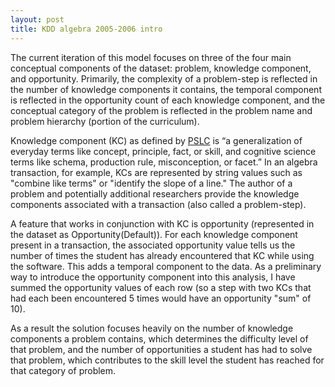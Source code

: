 ```yaml
---
layout: post
title: KDD algebra 2005-2006 intro
---
```


The current iteration of this model focuses on three of the four main conceptual components of the dataset: problem, knowledge component, and opportunity. Primarily, the complexity of a problem-step is reflected in the number of knowledge components it contains, the temporal component is reflected in the opportunity count of each knowledge component, and the conceptual category of the problem is reflected in the problem name and problem hierarchy (portion of the curriculum).

Knowledge component (KC) as defined by [PSLC](https://pslcdatashop.web.cmu.edu/KDDCup/rules_data_format.jsp) is “a generalization of everyday terms like concept, principle, fact, or skill, and cognitive science terms like schema, production rule, misconception, or facet.” In an algebra transaction, for example, KCs are represented by string values such as "combine like terms" or "identify the slope of a line." The author of a problem and potentially additional researchers provide the knowledge components associated with a transaction (also called a problem-step).

A feature that works in conjunction with KC is opportunity (represented in the dataset as Opportunity(Default)). For each knowledge component present in a transaction, the associated opportunity value tells us the number of times the student has already encountered that KC while using the software. This adds a temporal component to the data. As a preliminary way to introduce the opportunity component into this analysis, I have summed the opportunity values of each row (so a step with two KCs that had each been encountered 5 times would have an opportunity "sum" of 10).

As a result the solution focuses heavily on the number of knowledge components a problem contains, which determines the difficulty level of that problem, and the number of opportunities a student has had to solve that problem, which contributes to the skill level the student has reached for that category of problem. 
